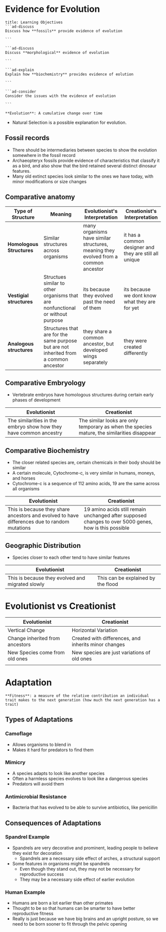 # Evidence for Evolution

````ad-note
title: Learning Objectives
```ad-discuss
Discuss how **fossils** provide evidence of evolution

```

```ad-discuss
Discuss **morphological** evidence of evolution

```

```ad-explain
Explain how **biochemistry** provides evidence of eolution

```

```ad-consider
Consider the issues with the evidence of evolution

```
````

```ad-def
**Evolution**: A cumulative change over time
```

- Natural Selection is a possible explanation for evolution.

## Fossil records
- There should be intermediaries between species to show the evolution somewhere in the fossil record
- Archaeopteryx fossils provide evidence of characteristics that classify it as a bird, and also show that the bird retained several distinct dinosaur features.
- Many old extinct species look similar to the ones we have today, with minor modifications or size changes

## Comparative anatomy

| Type of Structure         | Meaning                                                                               | Evolutionist's Interpretation                                                       | Creationist's Interpretation                           |
| ------------------------- | ------------------------------------------------------------------------------------- | ----------------------------------------------------------------------------------- | ------------------------------------------------------ |
| **Homologous Structures** | Similar structures across organisms                                                   | many organisms have similar structures, meaning they evolved from a common ancestor | it has a common designer and they are still all unique |
| **Vestigial structures**  | Structues similar to other organisms that are nonfunctional or without purpose        | its because they evolved past the need of them                                      | its because we dont know what they are for yet         |
| **Analogous structures**  | Structures that are for the same purpose but are not inherited from a common ancestor | they share a common ancestor, but developed wings separately                        | they were created differently                          |

## Comparative Embryology

- Vertebrate embryos have homologous structures during certain early phases of development 

| Evolutionist                                                      | Creationist                                                                                 |
| ----------------------------------------------------------------- | ------------------------------------------------------------------------------------------- |
| The similarities in the embryo show how they have common ancestry | The similar looks are only temporary as when the species mature, the similarities disappear |

## Comparative Biochemistry

- The closer related species are, certain chemicals in their body should be similar
- A certain molecule, Cytochrome-c, is very similar in humans, moneys, and horses
- Cytochrome-c is a sequence of 112 amino acids, 19 are the same across all organisms

| Evolutionist                                                                                 | Creationist                                                                                           |
| -------------------------------------------------------------------------------------------- | ----------------------------------------------------------------------------------------------------- |
| This is because they share ancestors and evolved to have differences due to random mutations | 19 amino acids still remain unchanged after supposed changes to over 5000 genes, how is this possible |

## Geographic Distribution
- Species closer to each other tend to have similar features 

| Evolutionist                                     | Creationist                        |
| ------------------------------------------------ | ---------------------------------- |
| This is because they evolved and migrated slowly | This can be explained by the flood |

# Evolutionist vs Creationist

| Evolutionist                    | Creationist                                          |
| ------------------------------- | ---------------------------------------------------- |
| Vertical Change                 | Horizontal Variation                                 |
| Change inherited from ancestors | Created with differences, and inherits minor changes |
| New Species come from old ones  | New species are just variations of old ones          |
|                                 |                                                      |

# Adaptation

```ad-def
**Fitness**: a measure of the relative contribution an individual trait makes to the next generation (how much the next generation has a trait)
```

## Types of Adaptations
### Camoflage
- Allows organisms to blend in
- Makes it hard for predators to find them

### Mimicry
- A species adapts to look like another species
- Often a harmless species evolves to look like a dangerous species
- Predators will avoid them

### Antimicrobial Resistance
- Bacteria that has evolved to be able to survive antibiotics, like penicillin


## Consequences of Adaptations
### Spandrel Example
- Spandrels are very decorative and prominent, leading people to believe they exist for decoration
	- Spandrels are a necessary side effect of arches, a structural support
- Some features in organisms might be spandrels
	- Even though they stand out, they may not be necessary for reproductive success
	- They may be a necessary side effect of earlier evolution

### Human Example
- Humans are born a lot earlier than other primates
- Thought to be so that humans can be smarter to have better reproductive fitness
- Really is just because we have big brains and an upright posture, so we need to be born sooner to fit through the pelvic opening
